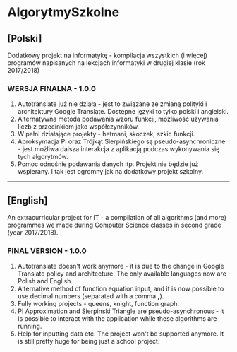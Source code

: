 # AlgorytmySzkolne
## [Polski]
Dodatkowy projekt na informatykę - kompilacja wszystkich (i więcej) programów napisanych na lekcjach informatyki w drugiej klasie (rok 2017/2018)

### WERSJA FINALNA - 1.0.0
1. Autotranslate już nie działa - jest to związane ze zmianą polityki i architektury Google Translate. Dostępne języki to tylko polski i angielski.
2. Alternatywna metoda podawania wzoru funkcji, możliwość używania liczb z przecinkiem jako współczynników.
3. W pełni działające projekty - hetmani, skoczek, szkic funkcji. 
4. Aproksymacja PI oraz Trójkąt Sierpińskiego są pseudo-asynchroniczne - jest możliwa dalsza interakcja z aplikacją podczas wykonywania się tych algorytmów.
5. Pomoc odnośnie podawania danych itp.
Projekt nie będzie już wspierany. I tak jest ogromny jak na dodatkowy projekt szkolny.

---

## [English] 
An extracurricular project for IT - a compilation of all algorithms (and more) programmes we made during Computer Science classes in second grade (year 2017/2018).

### FINAL VERSION - 1.0.0
1. Autotranslate doesn't work anymore - it is due to the change in Google Translate policy and architecture. The only available languages now are Polish and English.
2. Alternative method of function equation input, and it is now possible to use decimal numbers (separated with a comma **,**).
3. Fully working projects - queens, knight, function graph.
4. PI Approximation and Sierpinski Triangle are pseudo-asynchronous - it is possible to interact with the application while these algorithms are running.
5. Help for inputting data etc.
The project won't be supported anymore. It is still pretty huge for being just a school project.
